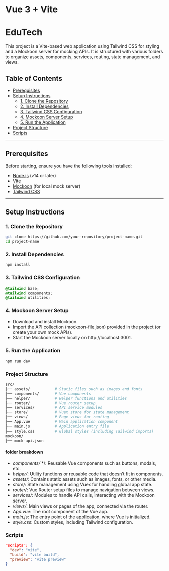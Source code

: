 # Vue 3 + Vite

# EduTech

This project is a Vite-based web application using Tailwind CSS for styling and a Mockoon server for mocking APIs. It is structured with various folders to organize assets, components, services, routing, state management, and views.

## Table of Contents
- [Prerequisites](#prerequisites)
- [Setup Instructions](#setup-instructions)
  - [1. Clone the Repository](#1-clone-the-repository)
  - [2. Install Dependencies](#2-install-dependencies)
  - [3. Tailwind CSS Configuration](#3-tailwind-css-configuration)
  - [4. Mockoon Server Setup](#4-mockoon-server-setup)
  - [5. Run the Application](#5-run-the-application)
- [Project Structure](#project-structure)
- [Scripts](#scripts)

---

## Prerequisites

Before starting, ensure you have the following tools installed:
- [Node.js](https://nodejs.org/) (v14 or later)
- [Vite](https://vitejs.dev/)
- [Mockoon](https://mockoon.com/) (for local mock server)
- [Tailwind CSS](https://tailwindcss.com/)

---

## Setup Instructions

### 1. Clone the Repository
```bash
git clone https://github.com/your-repository/project-name.git
cd project-name
```
### 2. Install Dependencies
```bash
npm install
```

### 3. Tailwind CSS Configuration
```css
@tailwind base;
@tailwind components;
@tailwind utilities;
```

### 4. Mockoon Server Setup
- Download and install Mockoon.
- Import the API collection (mockoon-file.json) provided in the project (or create your own mock APIs).
- Start the Mockoon server locally on http://localhost:3001.

### 5. Run the Application
```bash
npm run dev
```

### Project Structure
```bash
src/
├── assets/           # Static files such as images and fonts
├── components/       # Vue components
├── helper/           # Helper functions and utilities
├── router/           # Vue router setup
├── services/         # API service modules
├── store/            # Vuex store for state management
├── views/            # Page views for routing
├── App.vue           # Main application component
├── main.js           # Application entry file
├── style.css         # Global styles (including Tailwind imports)
mockoon/
├── mock-api.json
```
#### folder breakdown
- *components/* */: Reusable Vue components such as buttons, modals, etc.
- *helper/*: Utility functions or reusable code that doesn’t fit in components.
- *assets/*: Contains static assets such as images, fonts, or other media.
- *store/*: State management using Vuex for handling global app state.
- *router/*: Vue Router setup files to manage navigation between views.
- *services/*: Modules to handle API calls, interacting with the Mockoon server.
- *views/*: Main views or pages of the app, connected via the router.
- *App.vue*: The root component of the Vue app.
- *main.js*: The entry point of the application, where Vue is initialized.
- *style.css*: Custom styles, including Tailwind configuration.

### Scripts
```json
"scripts": {
  "dev": "vite",
  "build": "vite build",
  "preview": "vite preview"
}
```